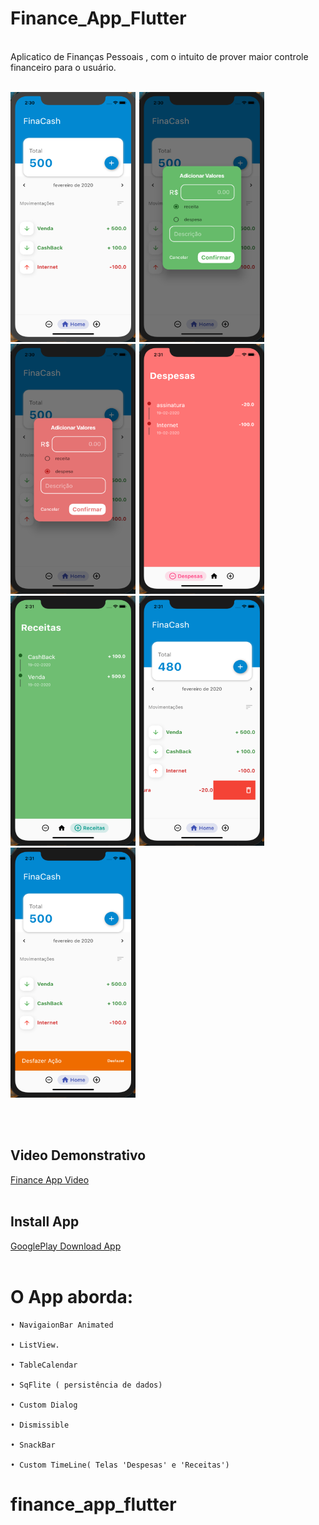 # Finance_App_Flutter
<br>
Aplicatico de Finanças Pessoais , com o intuito de prover maior controle financeiro para o usuário.
<br><br>
<div align="left">
  
 <img  width="200" height="400" src="assets/print_1.png"><span style="padding-left:2px"></span>
 <img  width="200" height="400" src="assets/print_2.png"><span style="padding-left:2px"></span>
 <img  width="200" height="400" src="assets/print_3.png"><span style="padding-left:2px"></span>
 <img  width="200" height="400" src="assets/print_4.png"><span style="padding-left:2px"></span>
 <img  width="200" height="400" src="assets/print_5.png"><span style="padding-left:2px"></span>
 <img  width="200" height="400" src="assets/print_6.png"><span style="padding-left:2px"></span>
 <img  width="200" height="400" src="assets/print_7.png"><span style="padding-left:2px"></span>
 

 
 </div>
 <br><br>
 
 ## Video Demonstrativo
 
 [Finance App Video](https://youtu.be/pRvfg-vv_Ig)
 <br><br>
 
 
 ## Install App
 
 [GooglePlay Download App](https://play.google.com/store/apps/details?id=com.dantas.thiago.finacash)
 <br><br>
 
 # O App aborda:

    • NavigaionBar Animated
  
    • ListView.
    
    • TableCalendar
  
    • SqFlite ( persistência de dados)
  
    • Custom Dialog
    
    • Dismissible
    
    • SnackBar
    
    • Custom TimeLine( Telas 'Despesas' e 'Receitas')
    
    
    
# finance_app_flutter
